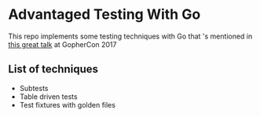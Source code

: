 # Advantaged Testing With Go

This repo implements some testing techniques with Go that 's mentioned in [this great talk](https://youtu.be/8hQG7QlcLBk) at GopherCon 2017

## List of techniques

- Subtests
- Table driven tests
- Test fixtures with golden files
